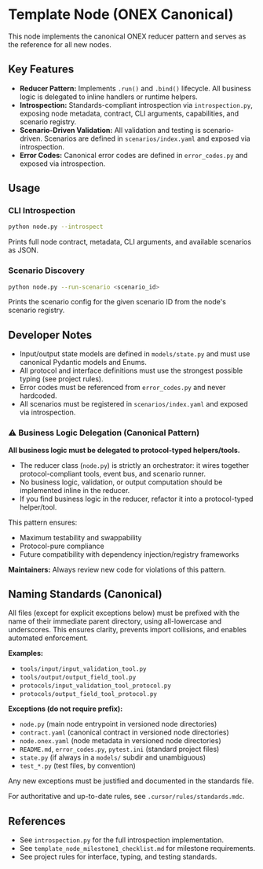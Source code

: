 # Template Node (ONEX Canonical)

This node implements the canonical ONEX reducer pattern and serves as the reference for all new nodes.

## Key Features
- **Reducer Pattern:** Implements `.run()` and `.bind()` lifecycle. All business logic is delegated to inline handlers or runtime helpers.
- **Introspection:** Standards-compliant introspection via `introspection.py`, exposing node metadata, contract, CLI arguments, capabilities, and scenario registry.
- **Scenario-Driven Validation:** All validation and testing is scenario-driven. Scenarios are defined in `scenarios/index.yaml` and exposed via introspection.
- **Error Codes:** Canonical error codes are defined in `error_codes.py` and exposed via introspection.

## Usage

### CLI Introspection
```bash
python node.py --introspect
```
Prints full node contract, metadata, CLI arguments, and available scenarios as JSON.

### Scenario Discovery
```bash
python node.py --run-scenario <scenario_id>
```
Prints the scenario config for the given scenario ID from the node's scenario registry.

## Developer Notes
- Input/output state models are defined in `models/state.py` and must use canonical Pydantic models and Enums.
- All protocol and interface definitions must use the strongest possible typing (see project rules).
- Error codes must be referenced from `error_codes.py` and never hardcoded.
- All scenarios must be registered in `scenarios/index.yaml` and exposed via introspection.

### ⚠️ Business Logic Delegation (Canonical Pattern)

**All business logic must be delegated to protocol-typed helpers/tools.**

- The reducer class (`node.py`) is strictly an orchestrator: it wires together protocol-compliant tools, event bus, and scenario runner.
- No business logic, validation, or output computation should be implemented inline in the reducer.
- If you find business logic in the reducer, refactor it into a protocol-typed helper/tool.

This pattern ensures:
- Maximum testability and swappability
- Protocol-pure compliance
- Future compatibility with dependency injection/registry frameworks

**Maintainers:** Always review new code for violations of this pattern.

## Naming Standards (Canonical)

All files (except for explicit exceptions below) must be prefixed with the name of their immediate parent directory, using all-lowercase and underscores. This ensures clarity, prevents import collisions, and enables automated enforcement.

**Examples:**
- `tools/input/input_validation_tool.py`
- `tools/output/output_field_tool.py`
- `protocols/input_validation_tool_protocol.py`
- `protocols/output_field_tool_protocol.py`

**Exceptions (do not require prefix):**
- `node.py` (main node entrypoint in versioned node directories)
- `contract.yaml` (canonical contract in versioned node directories)
- `node.onex.yaml` (node metadata in versioned node directories)
- `README.md`, `error_codes.py`, `pytest.ini` (standard project files)
- `state.py` (if always in a `models/` subdir and unambiguous)
- `test_*.py` (test files, by convention)

Any new exceptions must be justified and documented in the standards file.

For authoritative and up-to-date rules, see `.cursor/rules/standards.mdc`.

## References
- See `introspection.py` for the full introspection implementation.
- See `template_node_milestone1_checklist.md` for milestone requirements.
- See project rules for interface, typing, and testing standards.
